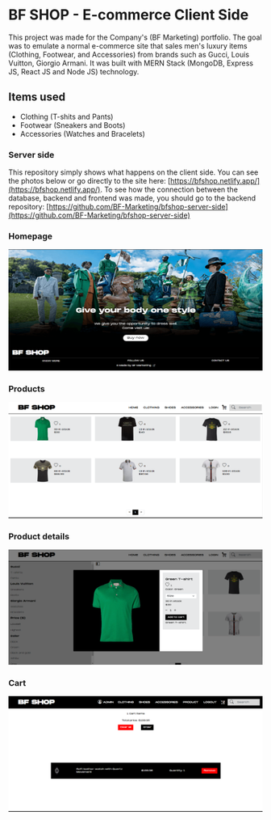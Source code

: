 # BF SHOP - E-commerce Client Side

This project was made for the Company's (BF Marketing) portfolio.
The goal was to emulate a normal e-commerce site that sales men's luxury items (Clothing, Footwear, and Accessories) from brands such as Gucci, Louis Vuitton, Giorgio Armani.
It was built with MERN Stack (MongoDB, Express JS, React JS and Node JS) technology.

## Items used

- Clothing (T-shits and Pants)
- Footwear (Sneakers and Boots)
- Accessories (Watches and Bracelets)

### Server side 

This repository simply shows what happens on the client side. You can see the photos below or go directly to the site here: [https://bfshop.netlify.app/](https://bfshop.netlify.app/).
To see how the connection between the database, backend and frontend was made, you should go to the backend repository: [https://github.com/BF-Marketing/bfshop-server-side](https://github.com/BF-Marketing/bfshop-server-side)

### Homepage
![](screenshots/homepage.PNG)

### Products
![](screenshots/products.PNG)

### Product details
![](screenshots/productDetails.PNG)

### Cart
![](screenshots/cart.PNG)
